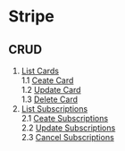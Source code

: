 # Stripe

## CRUD

1. [List Cards](https://github.com/karimlema9/Stripe/blob/master/Stripe/Cards/Cards.md#list) </br>
1.1 [Ceate Card](https://github.com/karimlema9/Stripe/blob/master/Stripe/Cards/Cards.md#create) </br>
1.2 [Update Card](https://github.com/karimlema9/Stripe/blob/master/Stripe/Cards/Cards.md#update) </br>
1.3 [Delete Card](https://github.com/karimlema9/Stripe/blob/master/Stripe/Cards/Cards.md#delete) </br>
2. [List Subscriptions](https://github.com/karimlema9/Stripe/blob/master/Stripe/Suscriptions/Suscriptions.md#list) </br>
2.1 [Ceate Subscriptions](https://github.com/karimlema9/Stripe/blob/master/Stripe/Suscriptions/Suscriptions.md#listcreate) </br>
2.2 [Update Subscriptions](https://github.com/karimlema9/Stripe/blob/master/Stripe/Suscriptions/Suscriptions.md#listupdate) </br>
2.3 [Cancel Subscriptions](https://github.com/karimlema9/Stripe/blob/master/Stripe/Suscriptions/Suscriptions.md#listcancel) 

